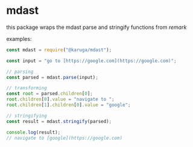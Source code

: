 # mdast

this package wraps the mdast parse and stringify functions from _remark_

examples:

```js
const mdast = require("@karuga/mdast");

const input = "go to [https://google.com](https://google.com)";

// parsing
const parsed = mdast.parse(input);

// transforming
const root = parsed.children[0];
root.children[0].value = "navigate to ";
root.children[1].children[0].value = "google";

// stringifying
const result = mdast.stringify(parsed);

console.log(result);
// navigate to [google](https://google.com)
```
